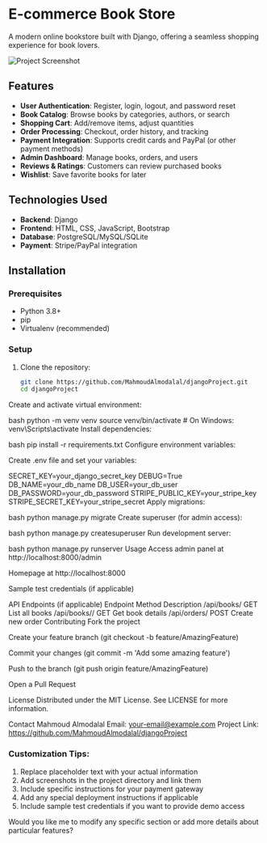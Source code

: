 # E-commerce Book Store

A modern online bookstore built with Django, offering a seamless shopping experience for book lovers.

![Project Screenshot](screenshot.png) <!-- Add a screenshot if available -->

## Features

- **User Authentication**: Register, login, logout, and password reset
- **Book Catalog**: Browse books by categories, authors, or search
- **Shopping Cart**: Add/remove items, adjust quantities
- **Order Processing**: Checkout, order history, and tracking
- **Payment Integration**: Supports credit cards and PayPal (or other payment methods)
- **Admin Dashboard**: Manage books, orders, and users
- **Reviews & Ratings**: Customers can review purchased books
- **Wishlist**: Save favorite books for later

## Technologies Used

- **Backend**: Django
- **Frontend**: HTML, CSS, JavaScript, Bootstrap
- **Database**: PostgreSQL/MySQL/SQLite
- **Payment**: Stripe/PayPal integration

## Installation

### Prerequisites
- Python 3.8+
- pip
- Virtualenv (recommended)

### Setup

1. Clone the repository:
   ```bash
   git clone https://github.com/MahmoudAlmodalal/djangoProject.git
   cd djangoProject
Create and activate virtual environment:

bash
python -m venv venv
source venv/bin/activate  # On Windows: venv\Scripts\activate
Install dependencies:

bash
pip install -r requirements.txt
Configure environment variables:

Create .env file and set your variables:

SECRET_KEY=your_django_secret_key
DEBUG=True
DB_NAME=your_db_name
DB_USER=your_db_user
DB_PASSWORD=your_db_password
STRIPE_PUBLIC_KEY=your_stripe_key
STRIPE_SECRET_KEY=your_stripe_secret
Apply migrations:

bash
python manage.py migrate
Create superuser (for admin access):

bash
python manage.py createsuperuser
Run development server:

bash
python manage.py runserver
Usage
Access admin panel at http://localhost:8000/admin

Homepage at http://localhost:8000

Sample test credentials (if applicable)

API Endpoints (if applicable)
Endpoint	Method	Description
/api/books/	GET	List all books
/api/books/<id>/	GET	Get book details
/api/orders/	POST	Create new order
Contributing
Fork the project

Create your feature branch (git checkout -b feature/AmazingFeature)

Commit your changes (git commit -m 'Add some amazing feature')

Push to the branch (git push origin feature/AmazingFeature)

Open a Pull Request

License
Distributed under the MIT License. See LICENSE for more information.

Contact
Mahmoud Almodalal
Email: your-email@example.com
Project Link: https://github.com/MahmoudAlmodalal/djangoProject


### Customization Tips:
1. Replace placeholder text with your actual information
2. Add screenshots in the project directory and link them
3. Include specific instructions for your payment gateway
4. Add any special deployment instructions if applicable
5. Include sample test credentials if you want to provide demo access

Would you like me to modify any specific section or add more details about particular features?
